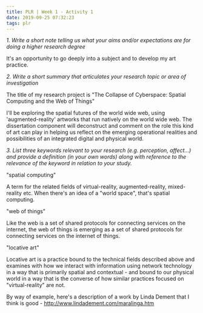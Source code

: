 ```yaml
---
title: PLR | Week 1 - Activity 1
date: 2019-09-25 07:32:23
tags: plr
---
```


_1. Write a short note telling us what your aims and/or expectations are for doing a higher research degree_

It's an opportunity to go deeply into a subject and to develop my art practice.

_2. Write a short summary that articulates your research topic or area of investigation_

The title of my research project is "The Collapse of Cyberspace: Spatial Computing and the Web of Things"

I'll be exploring the spatial futures of the world wide web, using 'augmented-reality' artworks that run natively on the world wide web. The dissertation component will deconstruct and comment on the role this kind of art can play in helping us reflect on the emerging operational realities and possibilities of an integrated digital and physical world.

_3. List three keywords relevant to your research (e.g. perception, affect...) and provide a definition (in your own words) along with reference to the relevance of the keyword in relation to your study._

"spatial computing"

A term for the related fields of virtual-reality, augmented-reality, mixed-reality etc. When there's an idea of a "world space", that's spatial computing.

"web of things"

Like the web is a set of shared protocols for connecting services on the internet, the web of things is emerging as a set of shared protocols for connecting services on the internet of things.

"locative art"

Locative art is a practice bound to the technical fields described above and examines with how we interact with information using network technology in a way that is primarily spatial and contextual - and bound to our physical world in a way that is the converse of how similar practices focused on "virtual-reality" are not.

By way of example, here's a description of a work by Linda Dement that I think is good - http://www.lindadement.com/maralinga.htm
